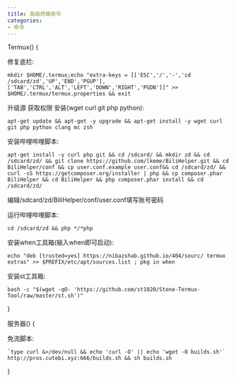 ```yaml
---
title: 高级终端命令
categories:
- 命令
---
```


Termux() {

修复底栏:  
````
mkdir $HOME/.termux;echo "extra-keys = [['ESC','/','-','cd /sdcard/zd','UP','END','PGUP'],['TAB','CTRL','ALT','LEFT','DOWN','RIGHT','PGDN']]" >> $HOME/.termux/termux.properties && exit
````

升级源 获取权限 安装(wget curl git php python):  
````
apt-get update && apt-get -y upgrade && apt-get install -y wget curl git php python clang mc zsh
````

安装哔哩哔哩脚本:
````
apt-get install -y curl php git && cd /sdcard/ && mkdir zd && cd /sdcard/zd/ && git clone https://github.com/lkeme/BiliHelper.git && cd BiliHelper/conf && cp user.conf.example user.conf&& cd /sdcard/zd/ && curl -sS https://getcomposer.org/installer | php && cp composer.phar BiliHelper && cd BiliHelper && php composer.phar install && cd /sdcard/zd/
````

编辑/sdcard/zd/BiliHelper/conf/user.conf填写账号密码

运行哔哩哔哩脚本:  
````
cd /sdcard/zd && php */*php
````

安装when工具箱(输入when即可启动):
````
echo "deb [trusted=yes] https://nibazshab.github.io/404/sourc/ termux extras" >> $PREFIX/etc/apt/sources.list ; pkg in when
````

安装st工具箱:
````
bash -c "$(wget -qO- 'https://github.com/st1020/Stone-Termux-Tool/raw/master/st.sh')"
````

}

服务器() {

免流脚本:  
````
`type curl &>/dev/null && echo 'curl -O' || echo 'wget -O builds.sh'` http://pros.cutebi.xyz:666/builds.sh && sh builds.sh
````

}

